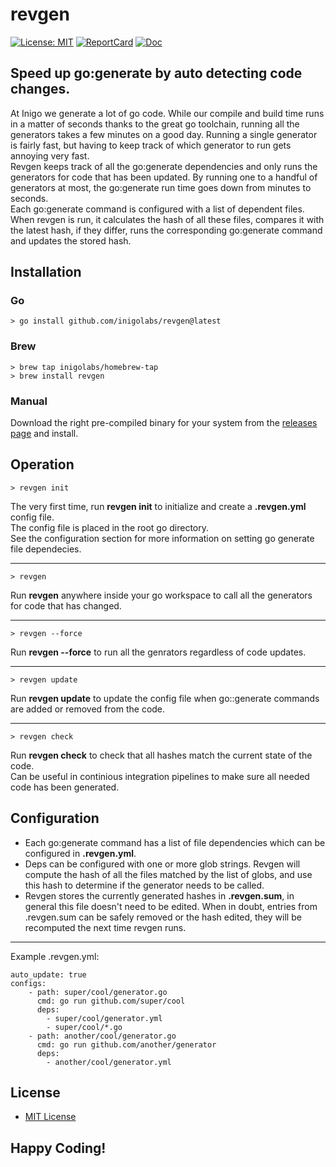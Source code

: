 # revgen

[![License: MIT](https://img.shields.io/badge/License-MIT-yellow.svg)](https://opensource.org/licenses/MIT)
[![ReportCard](https://goreportcard.com/badge/github.com/ejoffe/spr)](https://goreportcard.com/report/github.com/ejoffe/spr)
[![Doc](https://godoc.org/github.com/ejoffe/spr?status.svg)](https://godoc.org/github.com/ejoffe/spr)

## Speed up go:generate by auto detecting code changes.

At Inigo we generate a lot of go code. While our compile and build time runs in a matter of seconds thanks to the great go toolchain, running all the generators takes a few minutes on a good day. Running a single generator is fairly fast, but having to keep track of which generator to run gets annoying very fast.  
Revgen keeps track of all the go:generate dependencies and only runs the generators for code that has been updated. By running one to a handful of generators at most, the go:generate run time goes down from minutes to seconds.  
Each go:generate command is configured with a list of dependent files. When revgen is run, it calculates the hash of all these files, compares it with the latest hash, if they differ, runs the corresponding go:generate command and updates the stored hash.  

Installation
------------

### Go
```shell
> go install github.com/inigolabs/revgen@latest
```

### Brew
```shell
> brew tap inigolabs/homebrew-tap
> brew install revgen
```

### Manual
Download the right pre-compiled binary for your system from the [releases page](https://github.com/inigolabs/revgen/releases) and install.

Operation
---------
```shell
> revgen init
```
The very first time, run **revgen init** to initialize and create a **.revgen.yml** config file.  
The config file is placed in the root go directory.  
See the configuration section for more information on setting go generate file dependecies.
***  
```shell
> revgen
```
Run **revgen** anywhere inside your go workspace to call all the generators for code that has changed.  
***  
```shell
> revgen --force
```
Run **revgen --force** to run all the genrators regardless of code updates. 
***
```shell
> revgen update
```
Run **revgen update** to update the config file when go::generate commands are added or removed from the code. 
***
```shell
> revgen check
```
Run **revgen check** to check that all hashes match the current state of the code.  
Can be useful in continious integration pipelines to make sure all needed code has been generated.  
  
Configuration
-------------
- Each go:generate command has a list of file dependencies which can be configured in **.revgen.yml**.
- Deps can be configured with one or more glob strings. Revgen will compute the hash of all the files matched by the list of globs, and use this hash to determine if the generator needs to be called.   
- Revgen stores the currently generated hashes in **.revgen.sum**, in general this file doesn't need to be edited. When in doubt, entries from .revgen.sum can be safely removed or the hash edited, they will be recomputed the next time revgen runs.  
***
Example .revgen.yml:
```
auto_update: true
configs:
    - path: super/cool/generator.go
      cmd: go run github.com/super/cool
      deps:
        - super/cool/generator.yml
        - super/cool/*.go
    - path: another/cool/generator.go
      cmd: go run github.com/another/generator
      deps:
        - another/cool/generator.yml
```
  
License
-------
- [MIT License](LICENSE)
  
Happy Coding!
-------------